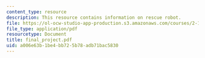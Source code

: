 ```yaml
---
content_type: resource
description: This resource contains information on rescue robot.
file: https://ol-ocw-studio-app-production.s3.amazonaws.com/courses/2-12-introduction-to-robotics-fall-2005/a006e63b1be4bb725b78adb71bac5830_final_project.pdf
file_type: application/pdf
resourcetype: Document
title: final_project.pdf
uid: a006e63b-1be4-bb72-5b78-adb71bac5830
---
```

